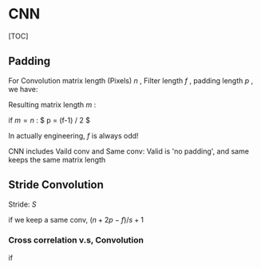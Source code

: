   # CNN

[TOC]

## Padding

For Convolution matrix length (Pixels) $n$ , Filter length $f$ , padding length $p$ , we have:

Resulting matrix length $m$ :

if $m = n$ : $ p = (f-1) / 2 $ 

In actually engineering, $f$ is always odd!

CNN includes Vaild conv and Same conv: Valid is 'no padding', and same keeps the same matrix length 



## Stride Convolution

Stride: $S$ 

if we keep a same conv, $(n +2p -f)/s +1$

### Cross correlation v.s, Convolution

 if 









## 



